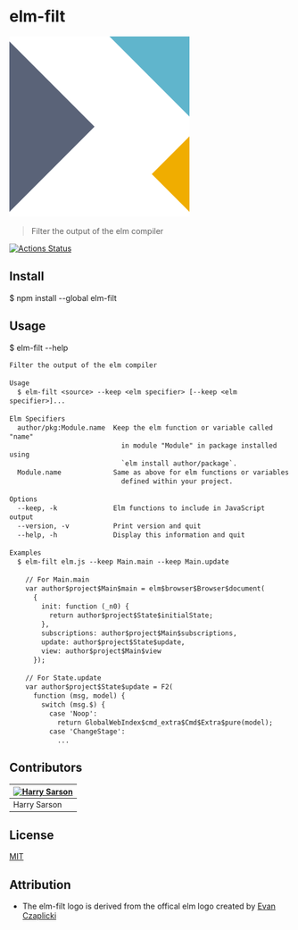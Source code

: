 # elm-filt

![elm-filt](https://raw.githubusercontent.com/harrysarson/elm-filt/master/assets/elm-filt.png)

> Filter the output of the elm compiler

[![Actions Status](https://github.com/harrysarson/elm-filt/workflows/Node%20CI/badge.svg)](https://github.com/harrysarson/elm-filt/actions)

## Install

  $ npm install --global elm-filt

## Usage

  $ elm-filt --help

    Filter the output of the elm compiler

    Usage
      $ elm-filt <source> --keep <elm specifier> [--keep <elm specifier>]...

    Elm Specifiers
      author/pkg:Module.name  Keep the elm function or variable called "name"
                                in module "Module" in package installed using
                                `elm install author/package`.
      Module.name             Same as above for elm functions or variables
                                defined within your project.

    Options
      --keep, -k              Elm functions to include in JavaScript output
      --version, -v           Print version and quit
      --help, -h              Display this information and quit

    Examples
      $ elm-filt elm.js --keep Main.main --keep Main.update

        // For Main.main
        var author$project$Main$main = elm$browser$Browser$document(
          {
            init: function (_n0) {
              return author$project$State$initialState;
            },
            subscriptions: author$project$Main$subscriptions,
            update: author$project$State$update,
            view: author$project$Main$view
          });

        // For State.update
        var author$project$State$update = F2(
          function (msg, model) {
            switch (msg.$) {
              case 'Noop':
                return GlobalWebIndex$cmd_extra$Cmd$Extra$pure(model);
              case 'ChangeStage':
                ...

## Contributors

| [![Harry Sarson](https://github.com/harrysarson.png?size=130)](https://github.com/harrysarson)  |
| ----------------------------------------------------------------------------------------------- |
| Harry Sarson                                                                                    |

## License

[MIT](https://github.com/harrysarson/elm-filt/tree/master/assets/elm-filt.svg)

## Attribution

* The elm-filt logo is derived from the offical elm logo created by [Evan Czaplicki](https://github.com/evancz)
